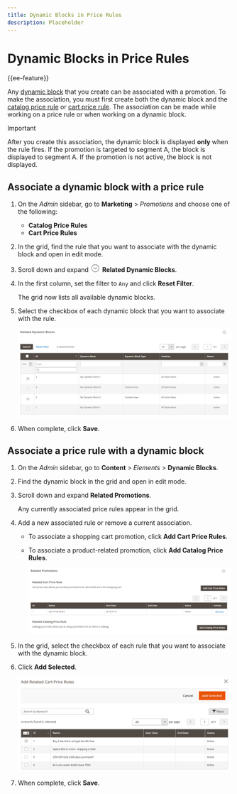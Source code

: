 ```yaml
---
title: Dynamic Blocks in Price Rules
description: Placeholder
---
```

# Dynamic Blocks in Price Rules

{{ee-feature}}

Any [dynamic block](dynamic-blocks.md) that you create can be associated with a promotion. To make the association, you must first create both the dynamic block and the [catalog price rule](https://docs.magento.com/user-guide/marketing/price-rules-catalog.html) or [cart price rule](https://docs.magento.com/user-guide/marketing/price-rules-cart.html). The association can be made while working on a price rule or when working on a dynamic block.

>[!IMPORTANT]
>
>After you create this association, the dynamic block is displayed **only** when the rule fires. If the promotion is targeted to segment A, the block is displayed to segment A. If the promotion is not active, the block is not displayed.

## Associate a dynamic block with a price rule

1. On the _Admin_ sidebar, go to **Marketing** > _Promotions_ and choose one of the following:

   - **Catalog Price Rules**
   - **Cart Price Rules**

1. In the grid, find the rule that you want to associate with the dynamic block and open in edit mode.

1. Scroll down and expand ![Expansion selector](../assets/icon-display-expand.png) **Related Dynamic Blocks**.

1. In the first column, set the filter to `Any` and click **Reset Filter**.

   The grid now lists all available dynamic blocks.

1. Select the checkbox of each dynamic block that you want to associate with the rule.

   ![Adding selected dynamic blocks](./assets/price-rule-cart-related-dynamic-blocks-any.png)<!-- zoom -->

1. When complete, click **Save**.

## Associate a price rule with a dynamic block

1. On the _Admin_ sidebar, go to **Content** > _Elements_ > **Dynamic Blocks**.

1. Find the dynamic block in the grid and open in edit mode.

1. Scroll down and expand **Related Promotions**.

   Any currently associated price rules appear in the grid.

1. Add a new associated rule or remove a current association.

   - To associate a shopping cart promotion, click **Add Cart Price Rules**.

   - To associate a product-related promotion, click **Add Catalog Price Rules**.

      ![Related promotions for a dynamic block](./assets/pb-dynamic-block-related-promotions.png)<!-- zoom -->

1. In the grid, select the checkbox of each rule that you want to associate with the dynamic block.

1. Click **Add Selected**.

   ![Adding selected price rules to a dynamic block](./assets/pb-dynamic-block-add-related-cart-price-rules.png)<!-- zoom -->

1. When complete, click **Save**.
